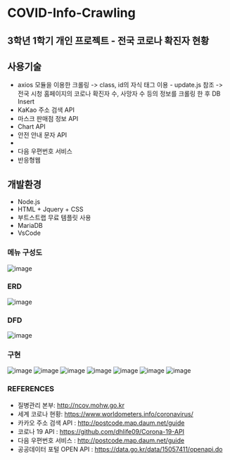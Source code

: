 # COVID-Info-Crawling

## 3학년 1학기 개인 프로젝트 - 전국 코로나 확진자 현황

## 사용기술
- axios 모듈을 이용한 크롤링 
-> class, id의 자식 태그 이용 - update.js 참조
-> 전국 시청 홈페이지의 코로나 확진자 수, 사망자 수 등의 정보를 크롤링 한 후 DB Insert
- KaKao 주소 검색 API
- 마스크 판매점 정보 API
- Chart API
- 안전 안내 문자 API
- 
- 다음 우편번호 서비스
- 반응형웹

## 개발환경
- Node.js 
- HTML + Jquery + CSS
- 부트스트랩 무료 템플릿 사용
- MariaDB
- VsCode

### 메뉴 구성도
![image](https://user-images.githubusercontent.com/71078707/168541637-5ab6ec7f-8520-4b41-8797-92a54218869b.png)

### ERD
![image](https://user-images.githubusercontent.com/71078707/168541679-b7f59144-941a-4f3a-bc2f-9932a376305d.png)

### DFD
![image](https://user-images.githubusercontent.com/71078707/168541695-a617b92f-49b5-4cea-985a-ead6a9bdc6d5.png)

### 구현
![image](https://user-images.githubusercontent.com/71078707/168541912-70261243-3c06-4960-82fa-36e3628077eb.png)
![image](https://user-images.githubusercontent.com/71078707/168541920-61ba2dcf-1ac5-45d1-8376-02443467ddba.png)
![image](https://user-images.githubusercontent.com/71078707/168541948-122309e5-d186-4b78-b63a-230a43334aa3.png)
![image](https://user-images.githubusercontent.com/71078707/168541959-9c879e69-68a2-4fb8-9cb9-605f5c418fa9.png)
![image](https://user-images.githubusercontent.com/71078707/168542036-a52a17e9-11e6-4908-bb3b-1ef75154de53.png)
![image](https://user-images.githubusercontent.com/71078707/168542094-48e80cd3-ad88-44ec-8117-a0a4179b4c42.png)
![image](https://user-images.githubusercontent.com/71078707/168542171-7dcda1ee-098a-410f-9892-bbf63a016589.png)

### REFERENCES
- 질병관리 본부: http://ncov.mohw.go.kr
- 세계 코로나 현황: https://www.worldometers.info/coronavirus/
- 카카오 주소 검색 API : http://postcode.map.daum.net/guide
- 코로나 19 API : https://github.com/dhlife09/Corona-19-API
- 다음 우편번호 서비스 : http://postcode.map.daum.net/guide
- 공공데이터 포털 OPEN API : https://data.go.kr/data/15057411/openapi.do



